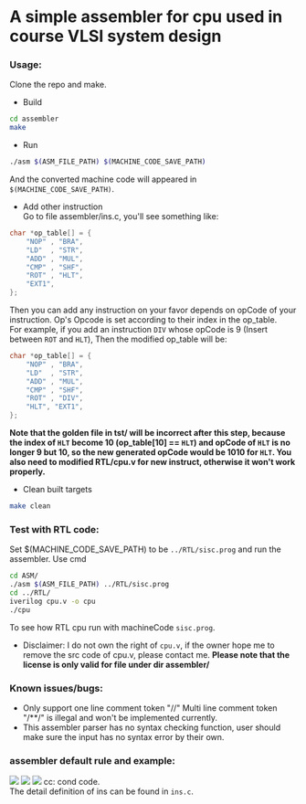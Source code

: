 # A simple assembler for cpu used in course VLSI system design

### Usage:
Clone the repo and make.
* Build
```bash
cd assembler
make
```
* Run
```bash
./asm $(ASM_FILE_PATH) $(MACHINE_CODE_SAVE_PATH)
```
And the converted machine code will appeared in `$(MACHINE_CODE_SAVE_PATH)`.

* Add other instruction  
Go to file assembler/ins.c, you'll see something like:
```c
char *op_table[] = {
    "NOP" , "BRA",
    "LD"  , "STR",
    "ADD" , "MUL",
    "CMP" , "SHF",
    "ROT" , "HLT",
    "EXT1", 
};
```
Then you can add any instruction on your favor depends on opCode of your instruction. Op's Opcode is set according to their index in the op_table.  
For example, if you add an instruction `DIV` whose opCode is 9 (Insert between `ROT` and `HLT`),
Then the modified op_table will be:  
```c
char *op_table[] = {
    "NOP" , "BRA",
    "LD"  , "STR",
    "ADD" , "MUL",
    "CMP" , "SHF",
    "ROT" , "DIV",
    "HLT", "EXT1", 
};
```
**Note that the golden file in tst/ will be incorrect after this step, because the index of `HLT` become 10 (op_table[10] == `HLT`) and opCode of `HLT` is no longer 9 but 10, so the new generated opCode would be 1010 for `HLT`. You also need to modified RTL/cpu.v for new instruct, otherwise it won't work properly.**

* Clean built targets
```bash
make clean
```

### Test with RTL code:
Set $(MACHINE_CODE_SAVE_PATH) to be `../RTL/sisc.prog` and run the assembler.
Use cmd
```bash
cd ASM/
./asm $(ASM_FILE_PATH) ../RTL/sisc.prog
cd ../RTL/
iverilog cpu.v -o cpu
./cpu
```
To see how RTL cpu run with machineCode `sisc.prog`.
* Disclaimer: I do not own the right of `cpu.v`, if the owner hope me to remove the src code of cpu.v, please contact me. 
**Please note that the license is only valid for file under dir assembler/**

### Known issues/bugs:
* Only support one line comment token "//"
    Multi line comment token "/**/" is illegal and won't be implemented currently.
* This assembler parser has no syntax checking function, user should make sure the input has no syntax error by their own.


### assembler default rule and example:
![](https://i.imgur.com/LEm5Pbf.png)
![](https://i.imgur.com/tmiaJ35.png)
![](https://i.imgur.com/u2PhSsx.png)
cc: cond code.  
The detail definition of ins can be found in `ins.c`.